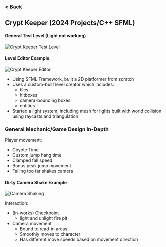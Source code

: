 ### [< Back](https://github.com/Jstaria/TestProjects/tree/main?tab=readme-ov-file#readme)

## Crypt Keeper (2024 Projects/C++ SFML)

#### General Test Level (Light not working)
![Crypt Keeper Test Level](https://i.imgur.com/jH10KCo.png)

#### Level Editor Example
![Crypt Keeper Editor](https://i.imgur.com/W6zY8Yo.png)

- Using SFML Framework, built a 2D platformer from scratch
- Uses a custom-built level creator which includes:
  - tiles
  - hitboxes
  - camera-bounding boxes
  - entities
- Started a light system, including mesh for lights built with world collision using raycasts and triangulation

### General Mechanic/Game Design In-Depth
Player movement:
  - Coyote Time
  - Custom jump hang time
  - Clamped fall speed
  - Bonus peak jump movement
  - Falling too far shakes camera

#### Dirty Camera Shake Example
![Camera Shaking](https://i.imgur.com/rzVd78M.gif)
 
Interaction:
  - (In-works) Checkpoint
    - light and unlight fire pit
  - Camera movement
    - Bound to read-in areas
    - Smoothly moves to character
    - Has different move speeds based on movement direction
  
